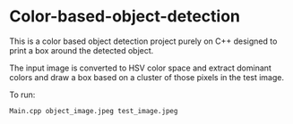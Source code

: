 # Color-based-object-detection
This is a color based object detection project purely on C++ designed to print a box around the detected object.

The input image is converted to HSV color space and extract dominant colors and draw a box based on a cluster of those pixels in the test image.

To run:

```Main.cpp object_image.jpeg test_image.jpeg```
